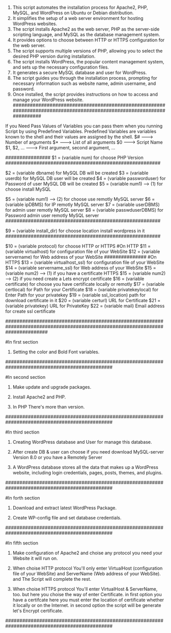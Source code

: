 1. This script automates the installation process for Apache2, PHP, MySQL, and WordPress on Ubuntu or Debian distribution.
2. It simplifies the setup of a web server environment for hosting WordPress websites.
3. The script installs Apache2 as the web server, PHP as the server-side scripting language, and MySQL as the database management system.
4. It provides options to choose between HTTP or HTTPS configuration for the web server.
5. The script supports multiple versions of PHP, allowing you to select the desired PHP version during installation.
6. The script installs WordPress, the popular content management system, and sets up the necessary configuration files.
7. It generates a secure MySQL database and user for WordPress.
8. The script guides you through the installation process, prompting for necessary information such as website name, admin username, and password.
9. Once installed, the script provides instructions on how to access and manage your WordPress website.
######################################################################################################################

If you Need Pass Values of Variables you can pass them when you running Script by using Predefined Variables.
Predefined Variables are variables known to the shell and their values are assigned by the shell.
$#  --->  Number of arguments
$*  --->  List of all arguments
$0  --->  Script Name
$1, $2, ...  --->  First argument, second argument, ...

################
$1 = (variable num) for choose PHP Version
#######################################################

$2 = (variable dbname) for MySQL DB will be created
$3 = (variable userdb) for MySQL DB user will be created
$4 = (variable passworduser) for Password of user MySQL DB will be created
$5 = (variable num1) --> (1) for choose install MySQL

$5 = (variable num1) --> (2) for choose use remotly MySQL server
$6 = (variable ipDBMS) for IP remotly MySQL server
$7 = (variable userDBMS) for admin user remotly MySQL server
$8 = (variable passwduserDBMS) for Password admin user remotly MySQL server
#######################################################

$9 = (variable install_dir) for choose location install wordpress in it
#######################################################

$10 = (variable protocol) for choose HTTP or HTTPS
#On HTTP
$11 = (variable virtualhost) for configuration file of your WebSite
$12 = (variable servername) for Web address of your WebSite
###############
#On HTTPS
$13 = (variable virtualhost_ssl) for configuration file of your WebSite
$14 = (variable servername_ssl) for Web address of your WebSite
$15 = (variable num2) --> (1) if you have a certificate HTTPS
$15 = (variable num2) --> (2) if you need create a Lets encrypt certificate
$16 = (variable certificate) for choose you have certificate locally or remotly
$17 = (variable certlocal) for Path for your Certificate
$18 = (variable privatekeylocal) for Enter Path for your privatekey
$19 = (variable ssl_location) path for download certificate in it
$20 = (variable certurl) URL for Certificate
$21 = (variable privatekey) URL for PrivateKey
$22 = (variable mail) Email address for create ssl certificate

###############################################################################################################################

#In first section

1) Setting the color and Bold Font variables.

##############################################################################################

#In second section

1) Make update and upgrade packages.

2) Install Apache2 and PHP.

3) In PHP There's more than version.

##############################################################################################

#In third section

1) Creating WordPress database and User for manage this database.

2) After create DB & user can choose if you need download MySQL-server Version 8.0 or you have a Remotely Server

3) A WordPress database stores all the data that makes up a WordPress website,
including login credentials, pages, posts, themes, and plugins.

##############################################################################################

#In forth section

1) Download and extract latest WordPress Package.

2) Create WP-config file and set database credentials.

##############################################################################################

#In fifth section

1) Make configuration of Apache2 and choise any protocol you need your Website it will run on.

2) When choise HTTP protocol You'll only enter VirtualHost (configuration file of your WebSite)
and ServerName (Web address of your WebSite). and The Script will complete the rest.

3) When choise HTTPS protocol You'll enter VirtualHost & ServerName, too. but here you choise the way of enter Certificate.
in first option you have a certifcate here you must enter the location of certificate whether it locally or on the Internet.
in second option the script will be generate let's Encrypt certificate.

##############################################################################################
